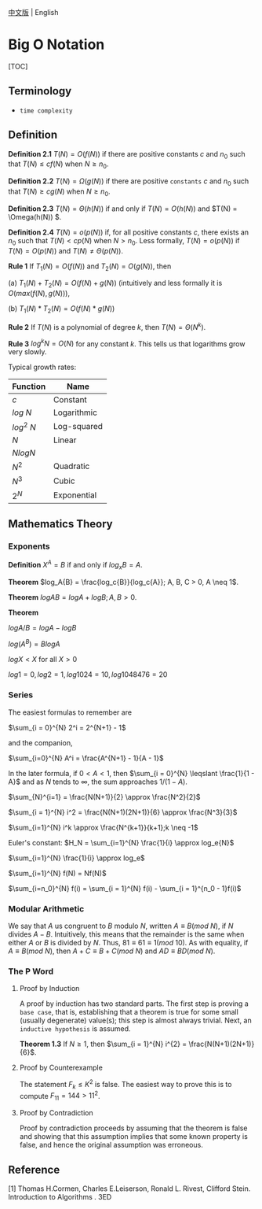[中文版](big_o_notation_zh.md) | English

# Big O Notation

[TOC]



## Terminology

- `time complexity`



## Definition

**Definition 2.1** $T(N) = O(f(N))$ if there are positive constants $c$ and $n_0$ such that $T(N) \leqslant cf(N)$ when $N \geqslant n_0$.

**Definition 2.2** $T(N)= \Omega (g(N))$ if there are positive `constants` $c$ and $n_{0}$ such that $T(N) \geqslant cg(N)$ when $N \geqslant n_0$.

**Definition 2.3** $T(N) = \Theta (h(N))$ if and only if $T(N) = O(h(N))$ and $T(N) = \Omega(h(N)) $.

**Definition 2.4** $T(N) = o(p(N))$ if, for all positive constants $c$, there exists an $n_{0}$ such that $T(N) < cp(N)$ when $N > n_0$. Less formally, $T(N) = o(p(N))$ if $T(N) = O(p(N))$ and $T(N) \neq \Theta(p(N))$.

**Rule 1** If $T_1(N) = O(f(N))$ and $T_2(N) = O(g(N))$, then

(a) $T_1(N) + T_2(N) = O(f(N) + g(N))$ (intuitively and less formally it is $O(max(f(N), g(N))$),

(b) $T_1(N) * T_2(N) = O(f(N) * g(N))$

**Rule 2** If $T(N)$ is a polynomial of degree $k$, then $T(N) = \Theta(N^k)$.

**Rule 3** $log^k N = O(N)$ for any constant $k$. This tells us that logarithms grow very slowly.

Typical growth rates:

| Function   | Name        |
| ---------- | ----------- |
| $c$        | Constant    |
| $log\ N$   | Logarithmic |
| $log^2\ N$ | Log-squared |
| $N$        | Linear      |
| $N logN$   |             |
| $N^2$      | Quadratic   |
| $N^3$      | Cubic       |
| $2^N$      | Exponential |



## Mathematics Theory

### Exponents

**Definition** $X^A = B$ if and only if $log_x{B} = A$.

**Theorem** $log_A{B} = \frac{log_c{B}}{log_c{A}}; A, B, C > 0, A \neq 1$.

**Theorem** $logAB = logA + logB; A, B > 0$.

**Theorem**

$logA/B = logA - logB$

$log(A^B) = B log A$

$log X < X$ for all $X > 0$

$log 1 = 0, log 2 = 1, log{1024} = 10, log {1048476} = 20$

### Series

The easiest formulas to remember are

$\sum_{i = 0}^{N} 2^i = 2^{N+1} - 1$

and the companion, 

$\sum_{i=0}^{N} A^i = \frac{A^{N+1} - 1}{A - 1}$

In the later formula, if $0 < A < 1$, then $\sum_{i = 0}^{N} \leqslant \frac{1}{1 - A}$ and as $N$ tends to $\infty$, the sum approaches $1/(1-A)$.

$\sum_{N}^{i=1} = \frac{N(N+1)}{2} \approx \frac{N^2}{2}$

$\sum_{i = 1}^{N} i^2 = \frac{N(N+1)(2N+1)}{6} \approx \frac{N^3}{3}$

$\sum_{i=1}^{N} i^k \approx \frac{N^{k+1}}{k+1};k \neq -1$

Euler's constant: $H_N = \sum_{i=1}^{N} \frac{1}{i} \approx log_e{N}$

$\sum_{i=1}^{N} \frac{1}{i} \approx log_e$

$\sum_{i=1}^{N} f(N) = Nf(N)$

$\sum_{i=n_0}^{N} f(i) = \sum_{i = 1}^{N} f(i) - \sum_{i = 1}^{n_0 - 1}f(i)$

### Modular Arithmetic

We say that $A$ us congruent to $B$ modulo $N$, written $A \equiv B (mod\ N)$, if $N$ divides $A - B$. Intuitively, this means that the remainder is the same when either $A$ or $B$ is divided by $N$. Thus, $81 \equiv 61 \equiv 1 (mod\ 10)$. As with equality, if $A \equiv B (mod\ N)$, then $A + C \equiv B + C(mod\ N)$ and $AD \equiv BD(mod\ N)$.

### The P Word

1. Proof by Induction

   A proof by induction has two standard parts. The first step is proving a `base case`, that is, establishing that a theorem is true for some small (usually degenerate) value(s); this step is almost always trivial. Next, an `inductive hypothesis` is assumed.

   **Theorem 1.3** If $N \geq 1$, then $\sum_{i = 1}^{N} i^{2} = \frac{N(N+1)(2N+1)}{6}$.

2. Proof by Counterexample

   The statement $F_k \leqslant K^2$ is false. The easiest way to prove this is to compute $F_{11} = 144 > 11^2$.

3. Proof by Contradiction

   Proof by contradiction proceeds by assuming that the theorem is false and showing that this assumption implies that some known property is false, and hence the original assumption was erroneous.



## Reference

[1] Thomas H.Cormen, Charles E.Leiserson, Ronald L. Rivest, Clifford Stein. Introduction to Algorithms . 3ED
